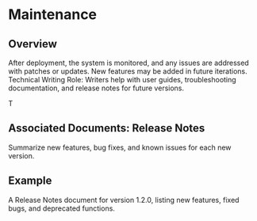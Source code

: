 # Maintenance  

## Overview    

After deployment, the system is monitored, and any issues are addressed with patches or updates. New features may be added in future iterations. Technical Writing Role: Writers help with user guides, troubleshooting documentation, and release notes for future versions.


T
## Associated Documents: Release Notes  

Summarize new features, bug fixes, and known issues for each new version.


  
## Example   

A Release Notes document for version 1.2.0, listing new features, fixed bugs, and deprecated functions.